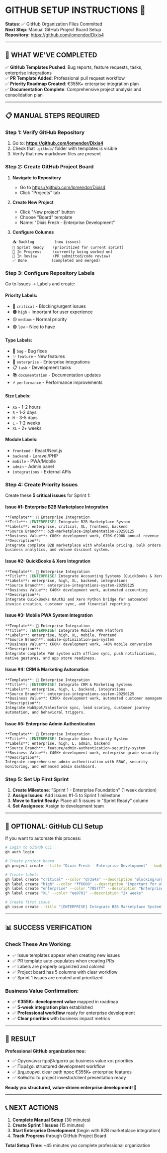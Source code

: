# GITHUB SETUP INSTRUCTIONS 🚀

**Status**: ✅ GitHub Organization Files Committed  
**Next Step**: Manual GitHub Project Board Setup  
**Repository**: https://github.com/lomendor/Dixis4

---

## 🎯 **WHAT WE'VE COMPLETED**

✅ **GitHub Templates Pushed**: Bug reports, feature requests, tasks, enterprise integrations  
✅ **PR Template Added**: Professional pull request workflow  
✅ **Priority Roadmap Created**: €355K+ enterprise integration plan  
✅ **Documentation Complete**: Comprehensive project analysis and consolidation plan  

---

## 📋 **MANUAL STEPS REQUIRED**

### **Step 1: Verify GitHub Repository** 
1. Go to: **https://github.com/lomendor/Dixis4**
2. Check that `.github/` folder with templates is visible
3. Verify that new markdown files are present

### **Step 2: Create GitHub Project Board**
1. **Navigate to Repository**
   - Go to https://github.com/lomendor/Dixis4
   - Click "Projects" tab

2. **Create New Project**
   - Click "New project" button
   - Choose "Board" template
   - Name: "Dixis Fresh - Enterprise Development"

3. **Configure Columns**
   ```
   📥 Backlog         (new issues)
   🎯 Sprint Ready    (prioritized for current sprint)
   🔄 In Progress     (currently being worked on)
   👀 In Review       (PR submitted/code review)
   ✅ Done           (completed and merged)
   ```

### **Step 3: Configure Repository Labels**
Go to Issues → Labels and create:

#### **Priority Labels**:
- 🔴 `critical` - Blocking/urgent issues
- 🟠 `high` - Important for user experience  
- 🟡 `medium` - Normal priority
- 🟢 `low` - Nice to have

#### **Type Labels**:
- 🐛 `bug` - Bug fixes
- ✨ `feature` - New features
- 🏢 `enterprise` - Enterprise integrations
- 📋 `task` - Development tasks
- 📚 `documentation` - Documentation updates
- ⚡ `performance` - Performance improvements

#### **Size Labels**:
- `XS` - 1-2 hours
- `S` - 1-2 days  
- `M` - 3-5 days
- `L` - 1-2 weeks
- `XL` - 2+ weeks

#### **Module Labels**:
- `frontend` - React/Next.js
- `backend` - Laravel/PHP
- `mobile` - PWA/Mobile
- `admin` - Admin panel
- `integrations` - External APIs

### **Step 4: Create Priority Issues**

Create these **5 critical issues** for Sprint 1:

#### **Issue #1: Enterprise B2B Marketplace Integration**
```markdown
**Template**: 🏢 Enterprise Integration
**Title**: [ENTERPRISE] Integrate B2B Marketplace System
**Labels**: enterprise, critical, XL, frontend, backend
**Source Branch**: b2b-marketplace-implementation-20250125
**Business Value**: €80K+ development work, €70K-€290K annual revenue
**Description**: 
Integrate complete B2B marketplace with wholesale pricing, bulk orders, 
business analytics, and volume discount system.
```

#### **Issue #2: QuickBooks & Xero Integration**
```markdown
**Template**: 🏢 Enterprise Integration  
**Title**: [ENTERPRISE] Integrate Accounting Systems (QuickBooks & Xero)
**Labels**: enterprise, high, XL, backend, integrations
**Source Branch**: enterprise-integrations-system-20250125
**Business Value**: €40K+ development work, automated accounting
**Description**:
Integrate QuickBooks OAuth2 and Xero Python bridge for automated 
invoice creation, customer sync, and financial reporting.
```

#### **Issue #3: Mobile PWA System Integration**
```markdown
**Template**: 🏢 Enterprise Integration
**Title**: [ENTERPRISE] Integrate Mobile PWA Platform  
**Labels**: enterprise, high, XL, mobile, frontend
**Source Branch**: mobile-optimization-pwa-system
**Business Value**: €60K+ development work, +40% mobile conversion
**Description**:
Integrate complete PWA system with offline sync, push notifications,
native gestures, and app store readiness.
```

#### **Issue #4: CRM & Marketing Automation**
```markdown
**Template**: 🏢 Enterprise Integration
**Title**: [ENTERPRISE] Integrate CRM & Marketing Systems
**Labels**: enterprise, high, L, backend, integrations  
**Source Branch**: enterprise-integrations-system-20250125
**Business Value**: €30K+ development work, automated customer management
**Description**:
Integrate HubSpot/Salesforce sync, lead scoring, customer journey 
automation, and behavioral triggers.
```

#### **Issue #5: Enterprise Admin Authentication**
```markdown
**Template**: 🏢 Enterprise Integration
**Title**: [ENTERPRISE] Integrate Admin Security System
**Labels**: enterprise, high, L, admin, backend
**Source Branch**: feature/admin-authentication-security-system  
**Business Value**: €40K+ development work, enterprise-grade security
**Description**:
Integrate comprehensive admin authentication with RBAC, security 
monitoring, and enhanced admin dashboard.
```

### **Step 5: Set Up First Sprint**
1. **Create Milestone**: "Sprint 1 - Enterprise Foundation" (1 week duration)
2. **Assign Issues**: Add Issues #1-5 to Sprint 1 milestone
3. **Move to Sprint Ready**: Place all 5 issues in "Sprint Ready" column
4. **Set Assignees**: Assign to development team

---

## 🔧 **OPTIONAL: GitHub CLI Setup**

If you want to automate this process:

```bash
# Login to GitHub CLI
gh auth login

# Create project board
gh project create --title "Dixis Fresh - Enterprise Development" --body "Professional development tracking for enterprise feature integration"

# Create labels
gh label create "critical" --color "d73a4a" --description "Blocking/urgent issues"
gh label create "high" --color "ff6600" --description "Important for user experience"  
gh label create "enterprise" --color "7057ff" --description "Enterprise integrations"
gh label create "XL" --color "ee0701" --description "2+ weeks"

# Create first issue
gh issue create --title "[ENTERPRISE] Integrate B2B Marketplace System" --body "$(cat PRIORITY_ISSUES_ROADMAP.md)" --label "enterprise,critical,XL"
```

---

## 📊 **SUCCESS VERIFICATION**

### **Check These Are Working**:
- ✅ Issue templates appear when creating new issues
- ✅ PR template auto-populates when creating PRs  
- ✅ Labels are properly organized and colored
- ✅ Project board has 5 columns with clear workflow
- ✅ Sprint 1 issues are created and prioritized

### **Business Value Confirmation**:
- ✅ **€355K+ development value** mapped in roadmap
- ✅ **5-week integration plan** established
- ✅ **Professional workflow** ready for enterprise development
- ✅ **Clear priorities** with business impact metrics

---

## 🎉 **RESULT**

**Professional GitHub organization που:**
- ✅ Οργανώνει προβλήματα με business value και priorities
- ✅ Παρέχει structured development workflow  
- ✅ Δημιουργεί clear path προς €355K+ enterprise features
- ✅ Καθιστά το project investor/client presentation ready

**Ready για structured, value-driven enterprise development! 🚀**

---

## 📞 **NEXT ACTIONS**

1. **Complete Manual Setup** (30 minutes)
2. **Create Sprint 1 Issues** (15 minutes) 
3. **Start Enterprise Development** (begin with B2B marketplace integration)
4. **Track Progress** through GitHub Project Board

**Total Setup Time**: ~45 minutes για complete professional organization
